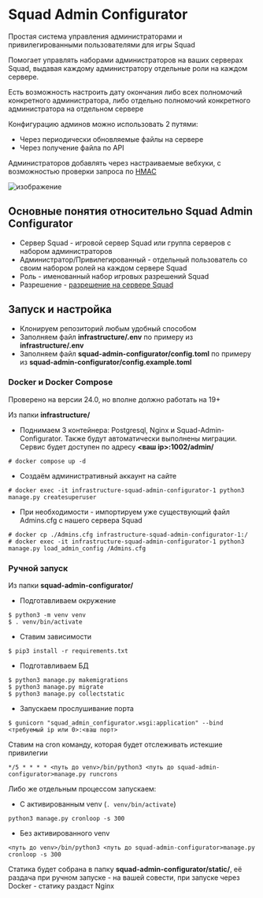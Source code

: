 # Squad Admin Configurator

Простая система управления администраторами и привилегированными пользователями для игры Squad

Помогает управлять наборами администраторов на ваших серверах Squad, выдавая каждому администратору отдельные роли на каждом сервере.

Есть возможность настроить дату окончания либо всех полномочий конкретного администратора, либо отдельно полномочий конкретного администратора на отдельном сервере

Конфигурацию админов можно использовать 2 путями:
- Через периодически обновляемые файлы на сервере
- Через получение файла по API

Администраторов добавлять через настраиваемые вебхуки, с возможностью проверки запроса по [HMAC](https://ru.wikipedia.org/wiki/HMAC)

![изображение](https://github.com/ar1ocker/Squad-Admin-Configurator/assets/109543340/325e8e9e-7139-477f-a7d3-c2cb8629aa09)

## Основные понятия относительно Squad Admin Configurator

- Сервер Squad - игровой сервер Squad или группа серверов с набором администраторов
- Администратор/Привилегированный - отдельный пользователь со своим набором ролей на каждом сервере Squad
- Роль - именованный набор игровых разрешений Squad
- Разрешение - [разрешение на сервере Squad](https://squad.fandom.com/wiki/Server_Administration)

## Запуск и настройка

- Клонируем репозиторий любым удобный способом
- Заполняем файл **infrastructure/.env** по примеру из **infrastructure/.env**
- Заполняем файл **squad-admin-configurator/config.toml** по примеру из **squad-admin-configurator/config.example.toml**

### Docker и Docker Compose

Проверено на версии 24.0, но вполне должно работать на 19+

Из папки **infrastructure/**

- Поднимаем 3 контейнера: Postgresql, Nginx и Squad-Admin-Configurator. Также будут автоматически выполнены миграции. Сервис будет доступен по адресу **<ваш ip>:1002/admin/**
```
# docker compose up -d
```

- Создаём административный аккаунт на сайте
```
# docker exec -it infrastructure-squad-admin-configurator-1 python3 manage.py createsuperuser
```

- При необходимости - импортируем уже существующий файл Admins.cfg с нашего сервера Squad
```
# docker cp ./Admins.cfg infrastructure-squad-admin-configurator-1:/
# docker exec -it infrastructure-squad-admin-configurator-1 python3 manage.py load_admin_config /Admins.cfg
```

### Ручной запуск

Из папки **squad-admin-configurator/**

- Подготавливаем окружение
```
$ python3 -m venv venv
$ . venv/bin/activate
```

- Ставим зависимости
```
$ pip3 install -r requirements.txt
```

- Подготавливаем БД
```
$ python3 manage.py makemigrations
$ python3 manage.py migrate
$ python3 manage.py collectstatic
```

- Запускаем прослушивание порта
``` 
$ gunicorn "squad_admin_configurator.wsgi:application" --bind <требуемый ip или 0>:<ваш порт>
```

Ставим на cron команду, которая будет отслеживать истекшие привилегии

```
*/5 * * * * <путь до venv>/bin/python3 <путь до squad-admin-configurator>manage.py runcrons 
```

Либо же отдельным процессом запускаем:

- С активированным venv (`. venv/bin/activate`)
```
python3 manage.py cronloop -s 300 
```

- Без активированного venv
```
<путь до venv>/bin/python3 <путь до squad-admin-configurator>manage.py cronloop -s 300
```

Статика будет собрана в папку **squad-admin-configurator/static/**, её раздача при ручном запуске - на вашей совести, при запуске через Docker - статику раздаст Nginx
